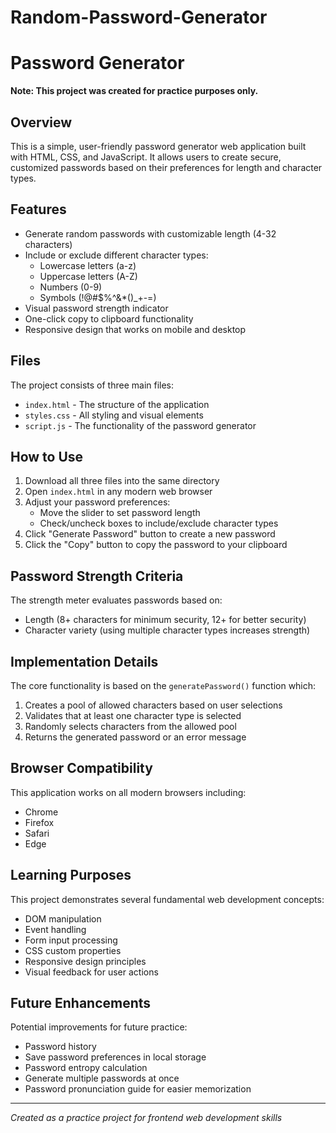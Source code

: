 # Random-Password-Generator
# Password Generator

**Note: This project was created for practice purposes only.**

## Overview

This is a simple, user-friendly password generator web application built with HTML, CSS, and JavaScript. It allows users to create secure, customized passwords based on their preferences for length and character types.

## Features

- Generate random passwords with customizable length (4-32 characters)
- Include or exclude different character types:
  - Lowercase letters (a-z)
  - Uppercase letters (A-Z)
  - Numbers (0-9)
  - Symbols (!@#$%^&*()_+-=)
- Visual password strength indicator
- One-click copy to clipboard functionality
- Responsive design that works on mobile and desktop

## Files

The project consists of three main files:

- `index.html` - The structure of the application
- `styles.css` - All styling and visual elements
- `script.js` - The functionality of the password generator

## How to Use

1. Download all three files into the same directory
2. Open `index.html` in any modern web browser
3. Adjust your password preferences:
   - Move the slider to set password length
   - Check/uncheck boxes to include/exclude character types
4. Click "Generate Password" button to create a new password
5. Click the "Copy" button to copy the password to your clipboard

## Password Strength Criteria

The strength meter evaluates passwords based on:
- Length (8+ characters for minimum security, 12+ for better security)
- Character variety (using multiple character types increases strength)

## Implementation Details

The core functionality is based on the `generatePassword()` function which:
1. Creates a pool of allowed characters based on user selections
2. Validates that at least one character type is selected
3. Randomly selects characters from the allowed pool
4. Returns the generated password or an error message

## Browser Compatibility

This application works on all modern browsers including:
- Chrome
- Firefox
- Safari
- Edge

## Learning Purposes

This project demonstrates several fundamental web development concepts:
- DOM manipulation
- Event handling
- Form input processing
- CSS custom properties
- Responsive design principles
- Visual feedback for user actions

## Future Enhancements

Potential improvements for future practice:
- Password history
- Save password preferences in local storage
- Password entropy calculation
- Generate multiple passwords at once
- Password pronunciation guide for easier memorization

---

*Created as a practice project for frontend web development skills*

